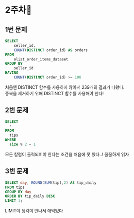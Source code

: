 # 2주차🍂

## 1번 문제

```sql
SELECT 
    seller_id,
    COUNT(DISTINCT order_id) AS orders
FROM 
    olist_order_items_dataset
GROUP BY 
    seller_id
HAVING 
    COUNT(DISTINCT order_id) >= 100
```
처음엔 DISTINCT 함수를 사용하지 않아서 239개의 결과가 나왔다.   
중복을 제거하기 위해 DISTINCT 함수를 사용해야 한다!   

## 2번 문제

```sql
SELECT
  *
FROM
  tips
WHERE
  size % 2 = 1
```   
모든 칼럼이 출력되어야 한다는 조건을 처음에 못 봤다..! 꼼꼼하게 읽자

## 3번 문제  
```sql  
SELECT day, ROUND(SUM(tip),2) AS tip_daily
FROM tips
GROUP BY day
ORDER BY tip_daily DESC
LIMIT 1;
```
LIMIT이 생각이 안나서 애먹었다
